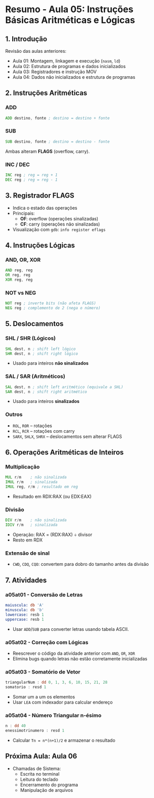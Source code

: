 
# Resumo - Aula 05: Instruções Básicas Aritméticas e Lógicas

## 1. Introdução
Revisão das aulas anteriores:
- Aula 01: Montagem, linkagem e execução (`nasm`, `ld`)
- Aula 02: Estrutura de programas e dados inicializados
- Aula 03: Registradores e instrução MOV
- Aula 04: Dados não inicializados e estrutura de programas

## 2. Instruções Aritméticas
### ADD
```asm
ADD destino, fonte ; destino = destino + fonte
```

### SUB
```asm
SUB destino, fonte ; destino = destino - fonte
```

Ambas alteram **FLAGS** (overflow, carry).

### INC / DEC
```asm
INC reg ; reg = reg + 1
DEC reg ; reg = reg - 1
```

## 3. Registrador FLAGS
- Indica o estado das operações
- Principais:
  - **OF**: overflow (operações sinalizadas)
  - **CF**: carry (operações não sinalizadas)
- Visualização com `gdb`: `info register eflags`

## 4. Instruções Lógicas
### AND, OR, XOR
```asm
AND reg, reg
OR reg, reg
XOR reg, reg
```

### NOT vs NEG
```asm
NOT reg ; inverte bits (não afeta FLAGS)
NEG reg ; complemento de 2 (nega o número)
```

## 5. Deslocamentos
### SHL / SHR (Lógicos)
```asm
SHL dest, n ; shift left lógico
SHR dest, n ; shift right lógico
```
- Usado para inteiros **não sinalizados**

### SAL / SAR (Aritméticos)
```asm
SAL dest, n ; shift left aritmético (equivale a SHL)
SAR dest, n ; shift right aritmético
```
- Usado para inteiros **sinalizados**

### Outros
- `ROL`, `ROR` – rotações
- `RCL`, `RCR` – rotações com carry
- `SARX`, `SHLX`, `SHRX` – deslocamentos sem alterar FLAGS

## 6. Operações Aritméticas de Inteiros
### Multiplicação
```asm
MUL r/m    ; não sinalizada
IMUL r/m   ; sinalizada
IMUL reg, r/m ; resultado em reg
```
- Resultado em RDX:RAX (ou EDX:EAX)

### Divisão
```asm
DIV r/m    ; não sinalizada
IDIV r/m   ; sinalizada
```
- Operação: RAX = (RDX:RAX) ÷ divisor
- Resto em RDX

### Extensão de sinal
- `CWD`, `CDQ`, `CQO`: convertem para dobro do tamanho antes da divisão

## 7. Atividades

### a05at01 - Conversão de Letras
```asm
maiuscula: db 'A'
minuscula: db 'b'
lowercase: resb 1
uppercase: resb 1
```
- Usar `ADD`/`SUB` para converter letras usando tabela ASCII.

### a05at02 - Correção com Lógicas
- Reescrever o código da atividade anterior com `AND`, `OR`, `XOR`
- Elimina bugs quando letras não estão corretamente inicializadas

### a05at03 - Somatório de Vetor
```asm
triangularNum : dd 0, 1, 3, 6, 10, 15, 21, 28
somatorio : resd 1
```
- Somar um a um os elementos
- Usar `LEA` com indexador para calcular endereço

### a05at04 - Número Triangular n-ésimo
```asm
n : dd 40
enessimotrinumero : resd 1
```
- Calcular `Tn = n*(n+1)/2` e armazenar o resultado

## Próxima Aula: Aula 06
- Chamadas de Sistema:
  - Escrita no terminal
  - Leitura do teclado
  - Encerramento do programa
  - Manipulação de arquivos
